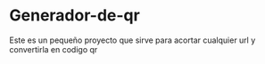 # Generador-de-qr
Este es un pequeño proyecto que sirve para acortar cualquier url y convertirla en codigo qr
